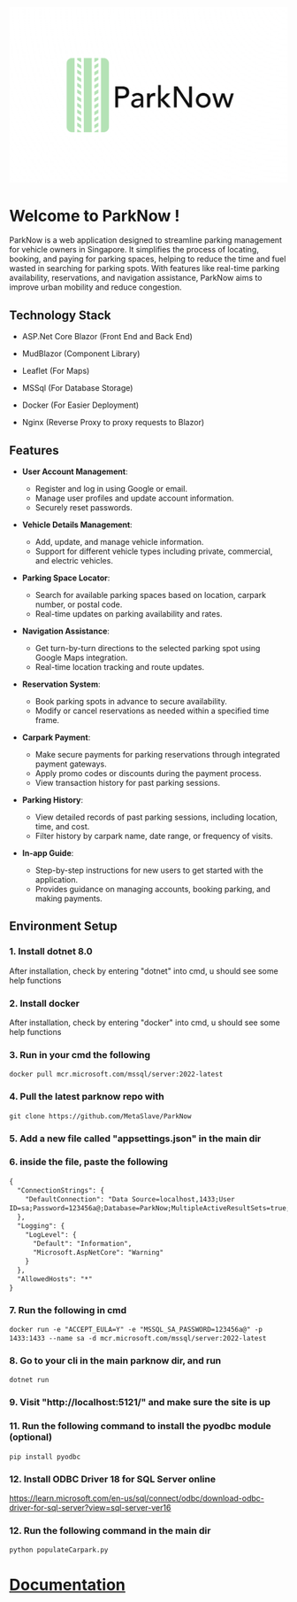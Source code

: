 ![parknowlogo](images/parknow_logo.png)

# Welcome to ParkNow ! 

ParkNow is a web application designed to streamline parking management for vehicle owners in Singapore. It simplifies the process of locating, booking, and paying for parking spaces, helping to reduce the time and fuel wasted in searching for parking spots. With features like real-time parking availability, reservations, and navigation assistance, ParkNow aims to improve urban mobility and reduce congestion.

## Technology Stack

- ASP.Net Core Blazor (Front End and Back End)

- MudBlazor (Component Library)

- Leaflet (For Maps)

- MSSql (For Database Storage)

- Docker (For Easier Deployment)

- Nginx (Reverse Proxy to proxy requests to Blazor)

## Features

- **User Account Management**: 
  - Register and log in using Google or email.
  - Manage user profiles and update account information.
  - Securely reset passwords.

- **Vehicle Details Management**: 
  - Add, update, and manage vehicle information.
  - Support for different vehicle types including private, commercial, and electric vehicles.

- **Parking Space Locator**: 
  - Search for available parking spaces based on location, carpark number, or postal code.
  - Real-time updates on parking availability and rates.

- **Navigation Assistance**: 
  - Get turn-by-turn directions to the selected parking spot using Google Maps integration.
  - Real-time location tracking and route updates.

- **Reservation System**: 
  - Book parking spots in advance to secure availability.
  - Modify or cancel reservations as needed within a specified time frame.

- **Carpark Payment**: 
  - Make secure payments for parking reservations through integrated payment gateways.
  - Apply promo codes or discounts during the payment process.
  - View transaction history for past parking sessions.

- **Parking History**: 
  - View detailed records of past parking sessions, including location, time, and cost.
  - Filter history by carpark name, date range, or frequency of visits.

- **In-app Guide**: 
  - Step-by-step instructions for new users to get started with the application.
  - Provides guidance on managing accounts, booking parking, and making payments.

## Environment Setup
### 1. Install dotnet 8.0
After installation, check by entering "dotnet" into cmd, u should see some help functions

### 2. Install docker
After installation, check by entering "docker" into cmd, u should see some help functions

### 3. Run in your cmd the following
```
docker pull mcr.microsoft.com/mssql/server:2022-latest
```

### 4. Pull the latest parknow repo with 
```
git clone https://github.com/MetaSlave/ParkNow
```

### 5. Add a new file called "appsettings.json" in the main dir

### 6. inside the file, paste the following
```
{
  "ConnectionStrings": {
    "DefaultConnection": "Data Source=localhost,1433;User ID=sa;Password=123456a@;Database=ParkNow;MultipleActiveResultSets=true;TrustServerCertificate=true"
  },
  "Logging": {
    "LogLevel": {
      "Default": "Information",
      "Microsoft.AspNetCore": "Warning"
    }
  },
  "AllowedHosts": "*"
}
```

### 7. Run the following in cmd
```
docker run -e "ACCEPT_EULA=Y" -e "MSSQL_SA_PASSWORD=123456a@" -p 1433:1433 --name sa -d mcr.microsoft.com/mssql/server:2022-latest
```

### 8. Go to your cli in the main parknow dir, and run 
```
dotnet run
```

### 9. Visit "http://localhost:5121/" and make sure the site is up

### 11. Run the following command to install the pyodbc module (optional)
```
pip install pyodbc
```

### 12. Install ODBC Driver 18 for SQL Server online
https://learn.microsoft.com/en-us/sql/connect/odbc/download-odbc-driver-for-sql-server?view=sql-server-ver16

### 12. Run the following command in the main dir
```
python populateCarpark.py
```

# [Documentation](https://github.com/MetaSlave/ParkNow/edit/main/documentation.md)

